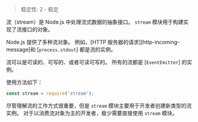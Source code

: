
<!--introduced_in=v0.10.0-->

> 稳定性: 2 - 稳定

流（stream）是 Node.js 中处理流式数据的抽象接口。
`stream` 模块用于构建实现了流接口的对象。

Node.js 提供了多种流对象。 
例如，[HTTP 服务器的请求][http-incoming-message]和 [`process.stdout`] 都是流的实例。

流可以是可读的、可写的、或者可读可写的。
所有的流都是 [`EventEmitter`] 的实例。

使用方法如下：

```js
const stream = require('stream');
```

尽管理解流的工作方式很重要，但是 `stream` 模块主要用于开发者创建新类型的流实例。 
对于以消费流对象为主的开发者，极少需要直接使用 `stream` 模块。

